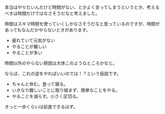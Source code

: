 本当はやりたいんだけど時間がない、とかよく言ってしまうというとき、考えるべきは時間だけではなさそうだなと考えました。

時間はスキマ時間を使っていくしかなさそうだなと思っているのですが、時間があってもなんだかやらないときがあります。

- 疲れていて元気がない
- やることが難しい
- やることが多い

時間以外のやらない原因は大体このようなところかなと。

ならば、これの逆をやればいいのでは！？という仮説です。

- ちゃんと休む。食って寝る。
- いきなり難しいことに取り組まず、簡単なことをやる。
- やることを減らす。小さく区切る。

きっと一歩くらいは前進できるはず。

